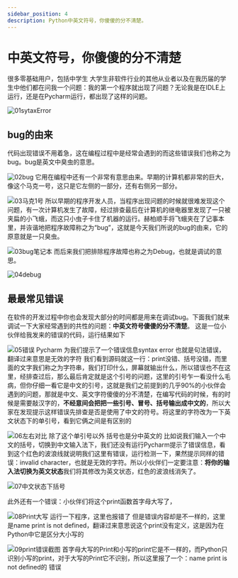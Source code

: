 ```yaml
---
sidebar_position: 4
description: Python中英文符号，你傻傻的分不清楚。
---
```


# 中英文符号，你傻傻的分不清楚
很多零基础用户，包括中学生 大学生非软件行业的其他从业者以及在我历届的学生中他们都在问我一个问题：我的第一个程序就出现了问题？无论我是在IDLE上运行，还是在Pycharm运行，都出现了这样的问题。


![01sytaxError](https://daxiongketang-srt.oss-cn-beijing.aliyuncs.com/notes/01sytaxError.jpg)
## bug的由来
代码出现错误不用着急，这在编程过程中是经常会遇到的而这些错误我们也称之为bug。bug是英文中臭虫的意思。

![02bug](https://daxiongketang-srt.oss-cn-beijing.aliyuncs.com/notes/02bug.jpg)
它用在编程中还有一个非常有意思由来。早期的计算机都非常的巨大，像这个马克一号，这只是它左侧的一部分，还有右侧另一部分。

![03马克1号](https://daxiongketang-srt.oss-cn-beijing.aliyuncs.com/notes/03马克1号.jpg)
所以早期的程序开发人员，当程序出现问题的时候就很难发现这个问题，有一次计算机发生了故障，经过排查最后在计算机的继电器里发现了一只被夹扁的小飞蛾，而这只小虫子卡住了机器的运行。赫柏顺手将飞蛾夹在了记事本里，并诙谐地把程序故障称之为“bug”，这就是今天我们所说的bug的由来，它的原意就是一只臭虫。

![03bug笔记本](https://daxiongketang-srt.oss-cn-beijing.aliyuncs.com/notes/03bug笔记本.jpg)
而后来我们把排除程序故障也称之为Debug，也就是调试的意思。


![04debug](https://daxiongketang-srt.oss-cn-beijing.aliyuncs.com/notes/04debug.jpg)

## 最最常见错误
在软件的开发过程中你也会发现大部分的时间都是用来在调试bug。下面我们就来调试一下大家经常遇到的共性的问题：**中英文符号傻傻的分不清楚**。
这是一位小伙伴给我发来的错误的代码，运行结果如下

![05错误](https://daxiongketang-srt.oss-cn-beijing.aliyuncs.com/notes/05错误.jpg)
Pycharm 为我们提示了一个错误信息syntax error 也就是句法错误，翻译过来意思是无效的字符
我们看到源码就这一行：print没错、括号没错，而里面的文字我们称之为字符串，我们打印什么，屏幕就输出什么，所以错误也不在这里，经排查过后，那么最后肯定就是这个引号的问题，这里的引号乍一看没什么毛病，但你仔细一看它是中文的引号，这就是我们之前提到的几乎90%的小伙伴会遇到的问题，那就是中文、英文字符傻傻的分不清楚，在编写代码的时候，有的时候是需要敲汉字的，**不经意间会把把一些引号、冒号、括号输出成中文的**，所以大家在发现提示这样错误先排查是否是使用了中文的符号。将这里的字符改为一下英文状态下的单引号，看到它俩之间是有区别的


![06左右对比](https://daxiongketang-srt.oss-cn-beijing.aliyuncs.com/notes/06左右对比.jpg)
除了这个单引号以外 括号也是分中英文的
比如说我们输入一个中文的括号，切换到中文输入法下，我们还没有运行Pycharm提示了错误信息，看到这个红色的波浪线就说明我们这里有错误，运行检测一下，果然提示同样的错误：invalid character，也就是无效的字符。所以小伙伴们一定要注意：**将你的输入法切换为英文状态**我们将其修改为英文状态，红色的波浪线消失了。


![07中文状态下括号](https://daxiongketang-srt.oss-cn-beijing.aliyuncs.com/notes/07中文状态下括号.jpg)

此外还有一个错误：小伙伴们将这个print函数首字母大写了，

![08Print大写](https://daxiongketang-srt.oss-cn-beijing.aliyuncs.com/notes/08Print大写.jpg)
运行一下程序，这里也报错了
但是错误内容却是不一样的，这里是name print is not defined，翻译过来意思说这个print没有定义，这是因为在Python中它是区分大小写的


![09print错误截图](https://daxiongketang-srt.oss-cn-beijing.aliyuncs.com/notes/09print错误截图.jpg)
首字母大写的Print和小写的print它是不一样的，而Python只识别小写的print，对于大写的Print它不识别，所以这里报了一个：name print is not defined的 错误